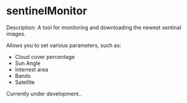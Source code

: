 # sentinelMonitor

Description:
A tool for monitoring and downloading the newest sentinal images.

Allows you to set various parameters, such as:
  * Cloud cover percentage
  * Sun Angle
  * Interrest area
  * Bands
  * Satellite

Currently under development..
